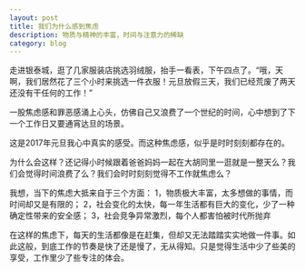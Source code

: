 ```yaml
---
layout: post
title: 我们为什么感到焦虑
description: 物质与精神的丰富，时间与注意力的稀缺
category: blog
---
```


走进银泰城，逛了几家服装店挑选羽绒服，抬手一看表，下午四点了。“哦，天啊，我们居然花了三个小时来挑选一件衣服！元旦放假三天，我们已经荒废了两天还没有干任何的工作！”

一股焦虑感和罪恶感涌上心头，仿佛自己又浪费了一个世纪的时间，心中想到了下一个工作日又要通宵达旦的场景。

这是2017年元旦我心中真实的感受。而这种焦虑感，似乎是时时刻刻都存在的。

为什么会这样？还记得小时候跟着爸爸妈妈一起在大胡同里一逛就是一整天么？我们会觉得时间浪费了么？我们会时时刻刻觉得不工作就焦虑么？

我想，当下的焦虑大抵来自于三个方面：
1，物质极大丰富，太多想做的事情，而时间却又是有限的；
2，社会变化的太快，每一年生活都有巨大的变化，少了一种确定性带来的安全感；
3，社会竞争异常激烈，每个人都害怕被时代所抛弃

在这样的焦虑下，每天的生活都像是在赶集，但却又无法踏踏实实地做一件事。如此这般，到底工作的节奏是快了还是慢了，无从得知。只是觉得生活中少了些美的享受，工作里少了些专注的体会。






